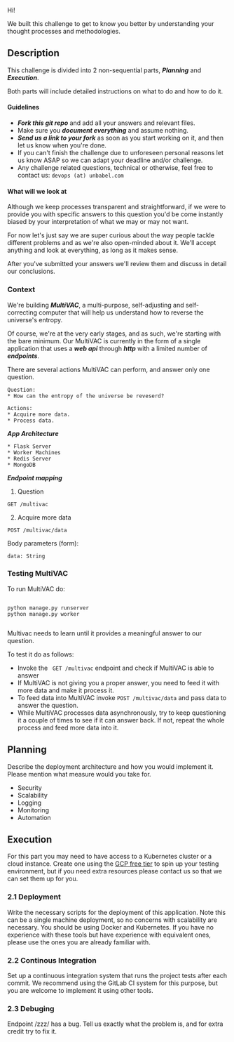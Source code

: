 Hi!

We built this challenge to get to know you better by understanding your thought processes and methodologies.

## Description

This challenge is divided into 2 non-sequential parts, ***Planning*** and ***Execution***.

Both parts will include detailed instructions on what to do and how to do it.

#### Guidelines
* ***Fork this _git repo_*** and add all your answers and relevant files.
* Make sure you ***document everything*** and assume nothing.
* ***Send us a link to your fork*** as soon as you start working on it, and then let us know when you're done.
* If you can't finish the challenge due to unforeseen personal reasons let us know ASAP so we can adapt your deadline and/or challenge.
* Any challenge related questions, technical or otherwise, feel free to contact us: ```devops (at) unbabel.com```

#### What will we look at
Although we keep processes transparent and straightforward, if we were to provide you with specific answers to this question you'd be come instantly biased by your interpretation of what we may or may not want.

For now let's just say we are super curious about the way people tackle different problems and as we're also open-minded about it. We'll accept anything and look at everything, as long as it makes sense.

After you've submitted your answers we'll review them and discuss in detail our conclusions.

### Context

We're building ***MultiVAC***, a multi-purpose, self-adjusting and self-correcting computer that will help us understand how to reverse the universe's entropy.

Of course, we're at the very early stages, and as such, we're starting with the bare minimum. Our MultiVAC is currently in the form of a single application that uses a ***web api*** through ***http*** with a limited number of ***endpoints***.

There are several actions MultiVAC can perform, and answer only one question.

```
Question:
* How can the entropy of the universe be reveserd?
```

```
Actions:
* Acquire more data.
* Process data.
```

***App Architecture***

```
* Flask Server
* Worker Machines
* Redis Server
* MongoDB
```

***Endpoint mapping***

1) Question

```
GET /multivac
```

2) Acquire more data

```
POST /multivac/data
```

Body parameters (form):
```
data: String
```


### Testing MultiVAC

To run MultiVAC do:

```

python manage.py runserver
python manage.py worker


```

Multivac needs to learn until it provides a meaningful answer to our question.

To test it do as follows:

* Invoke the ``` GET /multivac``` endpoint and check if MultiVAC is able to answer
* If MultiVAC is not giving you a proper answer, you need to feed it with more data and make it process it.
* To feed data into MultiVAC invoke ```POST /multivac/data``` and pass data to answer the question.
* While MultiVAC processes data asynchronously, try to keep questioning it a couple of times to see if it can answer back. If not, repeat the whole process and feed more data into it.


## Planning

Describe the deployment architecture and how you would implement it. Please mention what measure would you take for.

* Security
* Scalability
* Logging
* Monitoring
* Automation

## Execution

For this part you may need to have access to a Kubernetes cluster or a cloud instance. Create one using the [GCP free tier](https://cloud.google.com/free/) to spin up your testing environment, but if you need extra resources please contact us so that we can set them up for you.

### 2.1 Deployment
Write the necessary scripts for the deployment of this application. Note this can be a single machine deployment, so no concerns with scalability are necessary. You should be using Docker and Kubernetes. If you have no experience with these tools but have experience with equivalent ones, please use the ones you are already familiar with.

### 2.2 Continous Integration
Set up a continuous integration system that runs the project tests after each commit. We recommend using the GitLab CI system for this purpose, but you are welcome to implement it using other tools.

### 2.3 Debuging
Endpoint /zzz/ has a bug. Tell us exactly what the problem is, and for extra credit try to fix it.

